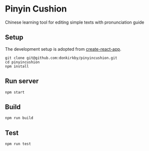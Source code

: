 # Pinyin Cushion
Chinese learning tool for editing simple texts with pronunciation guide


## Setup

The development setup is adopted from
[create-react-app](https://github.com/facebookincubator/create-react-app).

```
git clone git@github.com:donkirkby/pinyincushion.git
cd pinyincushion
npm install
```

## Run server

```
npm start
```

## Build

```
npm run build
```

## Test
```
npm run test
```

